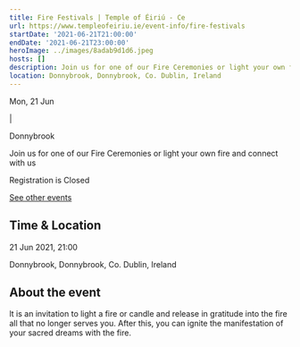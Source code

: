 ```yaml
---
title: Fire Festivals | Temple of Éiriú - Ce
url: https://www.templeofeiriu.ie/event-info/fire-festivals
startDate: '2021-06-21T21:00:00'
endDate: '2021-06-21T23:00:00'
heroImage: ../images/8adab9d1d6.jpeg
hosts: []
description: Join us for one of our Fire Ceremonies or light your own fire and connect with us
location: Donnybrook, Donnybrook, Co. Dublin, Ireland
---
```



Mon, 21 Jun

|

Donnybrook

Join us for one of our Fire Ceremonies or light your own fire and connect with us

Registration is Closed

[See other events](https://www.templeofeiriu.ie/)

Time & Location
---------------

21 Jun 2021, 21:00

Donnybrook, Donnybrook, Co. Dublin, Ireland

About the event
---------------

lt is an invitation to light a fire or candle and release in gratitude into the fire all that no longer serves you. After this, you can ignite the manifestation of your sacred dreams with the fire.

